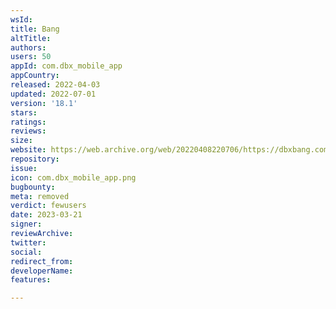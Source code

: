 ```yaml
---
wsId: 
title: Bang
altTitle: 
authors: 
users: 50
appId: com.dbx_mobile_app
appCountry: 
released: 2022-04-03
updated: 2022-07-01
version: '18.1'
stars: 
ratings: 
reviews: 
size: 
website: https://web.archive.org/web/20220408220706/https://dbxbang.com/
repository: 
issue: 
icon: com.dbx_mobile_app.png
bugbounty: 
meta: removed
verdict: fewusers
date: 2023-03-21
signer: 
reviewArchive: 
twitter: 
social: 
redirect_from: 
developerName: 
features: 

---
```



